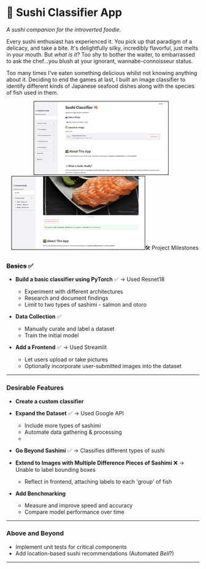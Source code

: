 # 🍣 Sushi Classifier App

_A sushi companion for the introverted foodie._

Every sushi enthusiast has experienced it. You pick up that paradigm of a delicacy, and take a bite. It's delightfully silky, incredibly flavorful, just melts in your mouth. But *what is it*? Too shy to bother the waiter, to embarrassed to ask the chef...you blush at your ignorant, wannabe-connoisseur status.

Too many times I've eaten something delicious whilst not knowing anything about it. Deciding to end the games at last, I built an image classifier to identify different kinds of Japanese seafood dishes along with the species of fish used in them.

<p align="center">
  <img src="website_sample.png" height="190" style="margin-right: 10px; border: 1px solid black;" />
  <img src="website_sample2.png" height="190" style="margin-left: 10px; border: 1px solid black;/>
</p>

---

## 🛠️ Project Milestones

### ~~Basics~~ ✅

- **Build a basic classifier using PyTorch** ✅ -> Used Resnet18

  - Experiment with different architectures
  - Research and document findings
  - Limit to two types of sashimi - salmon and otoro

- **Data Collection** ✅

  - Manually curate and label a dataset
  - Train the initial model

- **Add a Frontend** ✅ -> Used Streamlit
  - Let users upload or take pictures
  - Optionally incorporate user-submitted images into the dataset

---

### Desirable Features

- **Create a custom classifier**

- **Expand the Dataset** ✅ -> Used Google API
  - Include more types of sashimi
  - Automate data gathering & processing
  -
- **Go Beyond Sashimi** ✅ -> Classifies different types of sushi

- **Extend to Images with Multiple Difference Pieces of Sashimi** ❌ -> Unable to label bounding boxes

  - Reflect in frontend, attaching labels to each 'group' of fish

- **Add Benchmarking**
  - Measure and improve speed and accuracy
  - Compare model performance over time

---

### Above and Beyond

- Implement unit tests for critical components
- Add location-based sushi recommendations (Automated _Beli_?)

---
